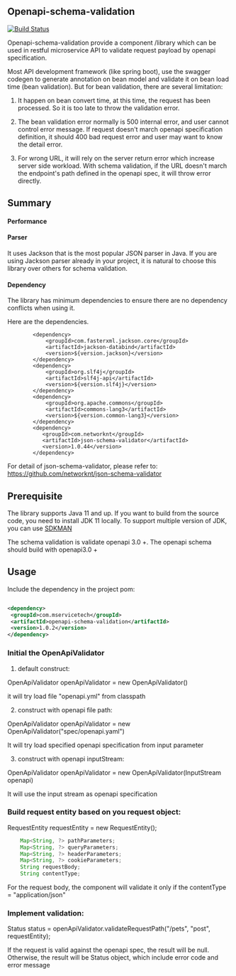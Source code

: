## Openapi-schema-validation

[![Build Status](https://travis-ci.org/mservicetech/openapi-schema-validation.svg?branch=master)](https://travis-ci.org/github/mservicetech/openapi-schema-validation) 

Openapi-schema-validation provide a component /library which can be used in restful microservice API to validate request payload by openapi specification.

Most API development framework (like spring boot), use the swagger codegen to generate annotation on bean model and validate it on bean load time (bean validation). But for bean validation, there are several limitation:

1. It happen on bean convert time, at this time, the request has been processed. So it is too late to throw the validation error.

2. The bean validation error normally is 500 internal error, and user cannot control error message. If request doesn't march openapi specification definition, it should 400 bad request error and user may want to know the detail error.

3. For wrong URL, it will rely on the server return error which increase server side workload. With schema validation, if the URL doesn't march the endpoint's path defined in the openapi spec, it will throw error directly.


## Summary

#### Performance



#### Parser

It uses Jackson that is the most popular JSON parser in Java. If you are using Jackson parser already in your project, it is natural to choose this library over others for schema validation. 

#### Dependency

 The library has minimum dependencies to ensure there are no dependency conflicts when using it. 

Here are the dependencies. 

```
        <dependency>
            <groupId>com.fasterxml.jackson.core</groupId>
            <artifactId>jackson-databind</artifactId>
            <version>${version.jackson}</version>
        </dependency>
        <dependency>
            <groupId>org.slf4j</groupId>
            <artifactId>slf4j-api</artifactId>
            <version>${version.slf4j}</version>
        </dependency>
        <dependency>
            <groupId>org.apache.commons</groupId>
            <artifactId>commons-lang3</artifactId>
            <version>${version.common-lang3}</version>
        </dependency>
        <dependency>
           <groupId>com.networknt</groupId>
           <artifactId>json-schema-validator</artifactId>
           <version>1.0.44</version>
        </dependency>
```

For detail of json-schema-validator, please refer to: https://github.com/networknt/json-schema-validator 
 
## Prerequisite

The library supports Java 11 and up. If you want to build from the source code, you need to install JDK 11 locally. To support multiple version of JDK, you can use [SDKMAN](https://www.networknt.com/tool/sdk/)

The schema validation is validate openapi 3.0 +. The openapi schema should build with openapi3.0 +


## Usage

Include the dependency in the project pom:

   
   ```xml

  <dependency>
    <groupId>com.mservicetech</groupId>
    <artifactId>openapi-schema-validation</artifactId>
    <version>1.0.2</version>
  </dependency>
   ```

### Initial the OpenApiValidator

1. default construct:

OpenApiValidator openApiValidator = new OpenApiValidator()

it will try load file "openapi.yml" from classpath

2. construct with openapi file path:

OpenApiValidator openApiValidator = new OpenApiValidator("spec/openapi.yaml")

It will try load specified openapi specification from input parameter

3. construct with openapi inputStream:

OpenApiValidator openApiValidator = new OpenApiValidator(InputStream openapi)

It will use the input stream as openapi specification 

### Build request entity based on you request object:

   RequestEntity requestEntity = new RequestEntity();
   
   ```java
       Map<String, ?> pathParameters;
       Map<String, ?> queryParameters;
       Map<String, ?> headerParameters;
       Map<String, ?> cookieParameters;
       String requestBody;
       String contentType;
   ```

 For the request body, the component will validate it only if the contentType = "application/json"
 
 ### Implement validation:
 
  Status status = openApiValidator.validateRequestPath("/pets", "post", requestEntity);
  
  If the request is valid against the openapi spec, the result will be null. Otherwise, the result will be Status object, which include error code and error message
  